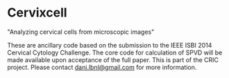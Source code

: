 # Cervixcell 

"Analyzing cervical cells from microscopic images"

These are ancillary code based on the submission to the IEEE ISBI 2014 Cervical Cytology Challenge.
The core code for calculation of SPVD will be made available upon acceptance of the full paper.
This is part of the CRIC project. Please contact dani.lbnl@gmail.com for more information.
